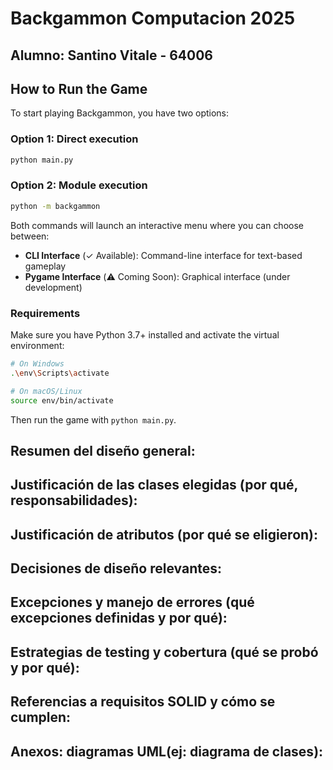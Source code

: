 # Backgammon Computacion 2025
## Alumno: Santino Vitale - 64006

## How to Run the Game

To start playing Backgammon, you have two options:

### Option 1: Direct execution
```bash
python main.py
```

### Option 2: Module execution
```bash
python -m backgammon
```

Both commands will launch an interactive menu where you can choose between:
- **CLI Interface** (✓ Available): Command-line interface for text-based gameplay
- **Pygame Interface** (⚠️ Coming Soon): Graphical interface (under development)

### Requirements

Make sure you have Python 3.7+ installed and activate the virtual environment:

```bash
# On Windows
.\env\Scripts\activate

# On macOS/Linux  
source env/bin/activate
```

Then run the game with `python main.py`.

## Resumen del diseño general:

## Justificación de las clases elegidas (por qué, responsabilidades):

## Justificación de atributos (por qué se eligieron):

## Decisiones de diseño relevantes:

## Excepciones y manejo de errores (qué excepciones definidas y por qué):

## Estrategias de testing y cobertura (qué se probó y por qué):

## Referencias a requisitos SOLID y cómo se cumplen:

## Anexos: diagramas UML(ej: diagrama de clases):